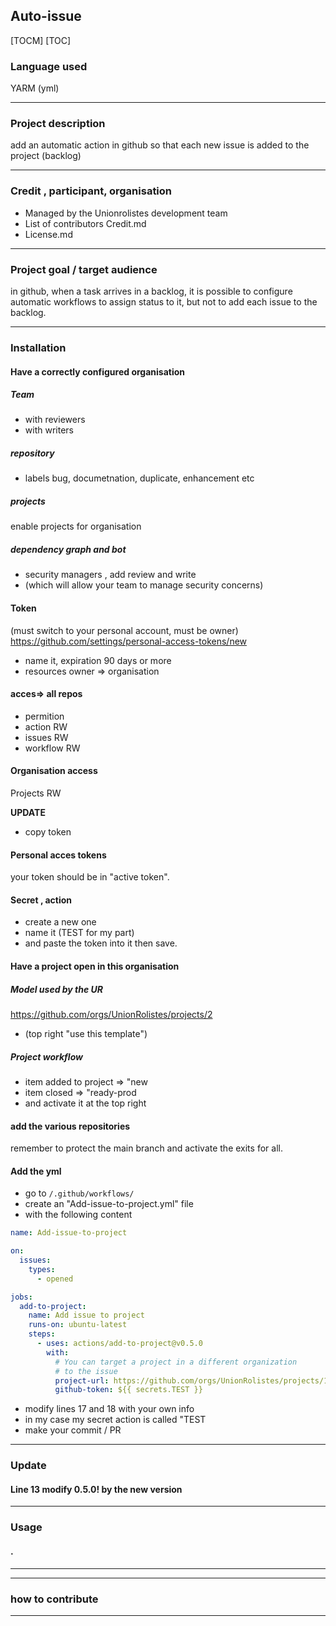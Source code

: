 ## Auto-issue
[TOCM]
[TOC]

### Language used

YARM (yml)

-------------

### Project description

add an automatic action in github so that each new issue is added to the project (backlog)

-------------

### Credit , participant, organisation

- Managed by the Unionrolistes development team
- List of contributors Credit.md
- License.md

-------------
### Project goal / target audience

in github, when a task arrives in a backlog, it is possible to configure automatic workflows to assign status to it, but not to add each issue to the backlog.

-------------

### Installation
#### Have a correctly configured organisation
##### Team
- with reviewers
- with writers
##### repository
- labels bug, documetnation, duplicate, enhancement etc
##### projects
enable projects for organisation

##### dependency graph and bot
- security managers , add review and write
- (which will allow your team to manage security concerns)

#### Token
(must switch to your personal account, must be owner)
https://github.com/settings/personal-access-tokens/new
- name it, expiration 90 days or more
- resources owner => organisation
#### acces=> all repos
- permition
- action RW
- issues RW
- workflow RW

#### Organisation access
Projects RW

**UPDATE**
- copy token

#### Personal acces tokens
your token should be in "active token".

#### Secret , action
- create a new one
- name it (TEST for my part)
- and paste the token into it then save.


#### Have a project open in this organisation
##### Model used by the UR
https://github.com/orgs/UnionRolistes/projects/2
- (top right "use this template")

##### Project workflow
- item added to project => "new
- item closed => "ready-prod
- and activate it at the top right

#### add the various repositories
remember to protect the main branch and activate the exits for all.

#### Add the yml
- go to `/.github/workflows/`
- create an "Add-issue-to-project.yml" file
- with the following content
```yml
name: Add-issue-to-project

on:
  issues:
    types:
      - opened

jobs:
  add-to-project:
    name: Add issue to project
    runs-on: ubuntu-latest
    steps:
      - uses: actions/add-to-project@v0.5.0
        with:
          # You can target a project in a different organization
          # to the issue
          project-url: https://github.com/orgs/UnionRolistes/projects/1/views/1
          github-token: ${{ secrets.TEST }}
```
- modify lines 17 and 18 with your own info
- in my case my secret action is called "TEST
- make your commit / PR

-------------

### Update
#### Line 13 modify 0.5.0! by the new version

-------------
### Usage
#### .
---

---
### how to contribute
-------------
